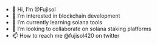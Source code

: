 - 👋 Hi, I’m @Fujisol
- 👀 I’m interested in blockchain development
- 🌱 I’m currently learning solana tools
- 💞️ I’m looking to collaborate on solana staking platforms
- 📫 How to reach me @fujisol420 on twitter

<!---
Fujisol/Fujisol is a ✨ special ✨ repository because its `README.md` (this file) appears on your GitHub profile.
You can click the Preview link to take a look at your changes.
--->
